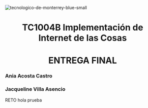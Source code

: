 ![tecnologico-de-monterrey-blue-small](https://user-images.githubusercontent.com/118231871/203448286-40044c24-bb05-4b85-8024-3bc4b231d152.png)
<h1 align="center"> TC1004B Implementación de Internet de las Cosas </h1>
<h1 align="center"> ENTREGA FINAL </h1>
<h3>Ania Acosta Castro</h3>
<h3>Jacqueline Villa Asencio</h3>
RETO
hola
prueba
